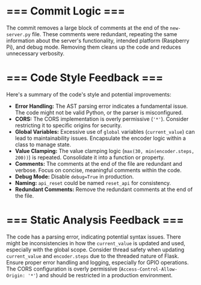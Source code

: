 
# === Commit Logic ===
The commit removes a large block of comments at the end of the `new-server.py` file. These comments were redundant, repeating the same information about the server's functionality, intended platform (Raspberry Pi), and debug mode. Removing them cleans up the code and reduces unnecessary verbosity.

# === Code Style Feedback ===
Here's a summary of the code's style and potential improvements:

*   **Error Handling:** The AST parsing error indicates a fundamental issue. The code might not be valid Python, or the parser is misconfigured.
*   **CORS:** The CORS implementation is overly permissive (`'*'`). Consider restricting it to specific origins for security.
*   **Global Variables:** Excessive use of `global` variables (`current_value`) can lead to maintainability issues. Encapsulate the encoder logic within a class to manage state.
*   **Value Clamping:** The value clamping logic (`max(30, min(encoder.steps, 200))`) is repeated. Consolidate it into a function or property.
*   **Comments:** The comments at the end of the file are redundant and verbose. Focus on concise, meaningful comments within the code.
*   **Debug Mode:** Disable `debug=True` in production.
*   **Naming:** `api_reset` could be named `reset_api` for consistency.
*   **Redundant Comments:** Remove the redundant comments at the end of the file.

# === Static Analysis Feedback ===
The code has a parsing error, indicating potential syntax issues. There might be inconsistencies in how the `current_value` is updated and used, especially with the global scope. Consider thread safety when updating `current_value` and `encoder.steps` due to the threaded nature of Flask. Ensure proper error handling and logging, especially for GPIO operations. The CORS configuration is overly permissive (`Access-Control-Allow-Origin: '*'`) and should be restricted in a production environment.
